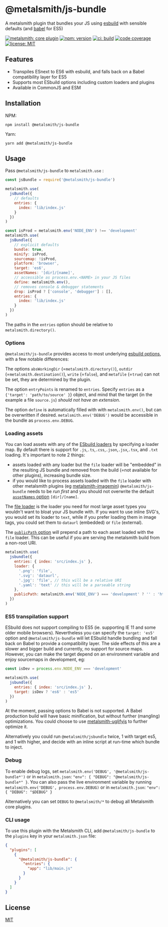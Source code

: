 # @metalsmith/js-bundle

A metalsmith plugin that bundles your JS using [esbuild](https://esbuild.github.io) with sensible defaults (and [babel](https://babeljs.io) for ES5)

[![metalsmith: core plugin][metalsmith-badge]][metalsmith-url]
[![npm: version][npm-badge]][npm-url]
[![ci: build][ci-badge]][ci-url]
[![code coverage][codecov-badge]][codecov-url]
[![license: MIT][license-badge]][license-url]

## Features

- Transpiles ESnext to ES6 with esbuild, and falls back on a Babel compatibility layer for ES5
- Supports most ESbuild options including custom loaders and plugins
- Available in CommonJS and ESM

## Installation

NPM:

```
npm install @metalsmith/js-bundle
```

Yarn:

```
yarn add @metalsmith/js-bundle
```

## Usage

Pass `@metalsmith/js-bundle` to `metalsmith.use` :

```js
const jsBundle = require('@metalsmith/js-bundle')

metalsmith.use(
  jsBundle({
    // defaults
    entries: {
      index: 'lib/index.js'
    }
  })
)

const isProd = metalsmith.env('NODE_ENV') !== 'development'
metalsmith.use(
  jsBundle({
    // explicit defaults
    bundle: true,
    minify: isProd,
    sourcemap: !isProd,
    platform: 'browser',
    target: 'es6',
    assetNames: '[dir]/[name]',
    // accessible as process.env.<NAME> in your JS files
    define: metalsmith.env(),
    // removes console & debugger statements
    drop: isProd ? ['console', 'debugger'] : [],
    entries: {
      index: 'lib/index.js'
    }
  })
)
```

The paths in the `entries` option should be relative to `metalsmith.directory()`.

### Options

`@metalsmith/js-bundle` provides access to most underlying [esbuild options](https://esbuild.github.io/api/#build-api), with a few notable differences:

The options `absWorkingDir` (=`metalsmith.directory()`), `outdir` (=`metalsmith.destination()`), `write` (=`false`), and `metafile` (=`true`) can not be set, they are determined by the plugin.

The option `entryPoints` is renamed to `entries`. Specify `entries` as a `{'target': 'path/to/source' }`} object, and mind that the target (in the example a file `source.js`) _should not have an extension_.

The option `define` is automatically filled with with `metalsmith.env()`, but can be overwritten if desired. `metalsmith.env('DEBUG')` would be accessible in the bundle as `process.env.DEBUG`.

### Loading assets

You can load assets with any of the [ESbuild loaders](https://esbuild.github.io/content-types/) by specifying a loader map. By default there is support for `.js`,`.ts`,`.css`,`.json`,`.jsx`,`.tsx`, and `.txt` loading. It's important to note 2 things:

- assets loaded with any loader but the `file` loader will be "embedded" in the resulting JS bundle and removed from the build (=not available for other plugins), increasing bundle size.
- if you would like to process assets loaded with the `file` loader with other metalsmith plugins (eg [metalsmith-imagemin](https://github.com/ahmadnassri/metalsmith-imagemin))
  `@metalsmith/js-bundle` needs to be _run first_ and you should not overwrite the default [`assetNames` option](https://esbuild.github.io/api/#asset-names) `[dir]/[name]`.

The [file loader](https://esbuild.github.io/content-types/#external-file) is the loader you need for most large asset types you wouldn't want to bloat your JS bundle with.
If you want to use inline SVG's, you would set its loader to `text`, while if you prefer loading them in image tags, you could set them to `dataurl` (embedded) or `file` (external).

The [`publicPath` option](https://esbuild.github.io/api/#public-path) will prepend a path to each asset loaded with the `file` loader. This can be useful if you are serving the metalsmith build from a non-root URI.

```js
metalsmith.use(
  jsbundle({
    entries: { index: 'src/index.js' },
    loader: {
      '.png': 'file',
      '.svg': 'dataurl',
      '.jpg': 'file', // this will be a relative URI
      '.yaml': 'text' // this will be a parseable string
    },
    publicPath: metalsmith.env('NODE_ENV') === 'development' ? '' : 'https://johndoe.com'
  })
)
```

### ES5 transpilation support

ESbuild does not support compiling to ES5 (ie. supporting IE 11 and some older mobile browsers).
Nevertheless you can specify the `target: 'es5'` option and `@metalsmith/js-bundle` will let ESbuild handle bundling and fall back on Babel to provide a compatibility layer. The side effects of this are a slower and bigger build and currently, no support for source maps. However, you can make the target depend on an environment variable and enjoy sourcemaps in development, eg:

```js
const isDev = process.env.NODE_ENV === 'development'

metalsmith.use(
  jsbundle({
    entries: { index: 'src/index.js' },
    target: isDev ? 'es6' : 'es5'
  })
)
```

At the moment, passing options to Babel is not supported. A Babel production build will have basic minification, but without further (mangling) optimizations. You could choose to use [metalsmith-uglifyjs](https://github.com/ubenzer/metalsmith-uglifyjs) to further optimize it.

Alternatively you could run `@metalsmith/jsbundle` twice, 1 with target es5, and 1 with higher, and decide with an inline script at run-time which bundle to inject.

### Debug

To enable debug logs, set `metalsmith.env('DEBUG', '@metalsmith/js-bundle*')` or in `metalsmith.json`: `"env": { "DEBUG": "@metalsmith/js-bundle*" }`.
You can also pass the live environment variable by running `metalsmith.env('DEBUG', process.env.DEBUG)` or in `metalsmith.json`: `"env": { "DEBUG": "$DEBUG" }`

Alternatively you can set `DEBUG` to `@metalsmith/*` to debug all Metalsmith core plugins.

### CLI usage

To use this plugin with the Metalsmith CLI, add `@metalsmith/js-bundle` to the `plugins` key in your `metalsmith.json` file:

```json
{
  "plugins": [
    {
      "@metalsmith/js-bundle": {
        "entries": {
          "app": "lib/main.js"
        }
      }
    }
  ]
}
```

## License

[MIT](LICENSE)

[npm-badge]: https://img.shields.io/npm/v/@metalsmith/js-bundle.svg
[npm-url]: https://www.npmjs.com/package/@metalsmith/js-bundle
[ci-badge]: https://github.com/metalsmith/js-bundle/actions/workflows/test.yml/badge.svg
[ci-url]: https://github.com/metalsmith/js-bundle/actions/workflows/test.yml
[metalsmith-badge]: https://img.shields.io/badge/metalsmith-core_plugin-green.svg?longCache=true
[metalsmith-url]: https://metalsmith.io
[codecov-badge]: https://img.shields.io/coveralls/github/metalsmith/js-bundle
[codecov-url]: https://coveralls.io/github/metalsmith/js-bundle
[license-badge]: https://img.shields.io/github/license/metalsmith/js-bundle
[license-url]: LICENSE
